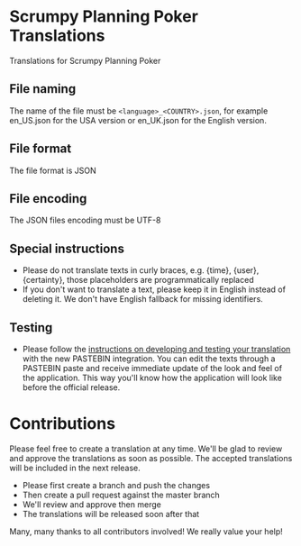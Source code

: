 # Scrumpy Planning Poker Translations
Translations for Scrumpy Planning Poker

## File naming
The name of the file must be ``<language>_<COUNTRY>.json``, for example en_US.json for the USA version or en_UK.json for the English version.

## File format
The file format is JSON

## File encoding
The JSON files encoding must be UTF-8

## Special instructions
* Please do not translate texts in curly braces, e.g. {time}, {user}, {certainty}, those placeholders are programmatically replaced
* If you don't want to translate a text, please keep it in English instead of deleting it. We don't have English fallback for missing identifiers.

## Testing
* Please follow the [instructions on developing and testing your translation](https://scrumpy.poker/2020/09/20/gitlab-sorting-and-voting-improvements-in-release-sep-20-2020/) with the new PASTEBIN integration. You can edit the texts through a PASTEBIN paste and receive immediate update of the look and feel of the application. This way you'll know how the application will look like before the official release.

# Contributions
Please feel free to create a translation at any time. We'll be glad to review and approve the translations as soon as possible. The accepted translations will be included in the next release.

* Please first create a branch and push the changes
* Then create a pull request against the master branch
* We'll review and approve then merge
* The translations will be released soon after that

Many, many thanks to all contributors involved! We really value your help!

